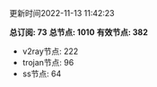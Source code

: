 更新时间2022-11-13 11:42:23

**总订阅: 73**
**总节点: 1010**
**有效节点: 382**
- v2ray节点: 222
- trojan节点: 96
- ss节点: 64
